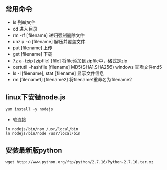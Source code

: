 ## 常用命令
- ls 列举文件
- cd 进入目录
- rm -rf [filename]  递归强制删除文件
- unzip -o [filename]  解压并覆盖文件
- put [filename]  上传
- get [filename]  下载
- 7z a -tzip [zipfile] [file]   将file添加到zipfile中，格式是zip
- certutil -hashfile [filename] MD5(SHA1,SHA256)     windows 查看文件md5 
- ls -l [filename], stat [filename]     显示文件信息
- rm [filename1] [filename2]    将filename1重命名为filename2


## linux下安装node.js
`yum install -y nodejs`
- 软连接
```
ln nodejs/bin/npm /usr/local/bin
ln nodejs/bin/node /usr/local/bin
```

## 安装最新版python

 `wget http://www.python.org/ftp/python/2.7.16/Python-2.7.16.tar.xz`